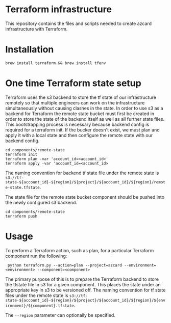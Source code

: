 # Terraform infrastructure
This repository contains the files and scripts needed to create azcard infrastructure with Terraform.

# Installation

```
brew install terraform && brew install tfenv
```

# One time Terraform state setup
Terraform uses the s3 backend to store the tf state of our infrastructure remotely so that multiple engineers can work on the infrastructure simultaneously without causing clashes in the state. In order to use s3 as a backend for Terraform the remote state bucket must first be created in order to store the state of the backend itself as well as all further state files. This bootstrapping process is necessary because backend config is required for a terraform init. If the bucker doesn't exist, we must plan and apply it with a local state and then configure the remote state with our backend config.

```
cd components/remote-state
terraform init
terraform plan -var 'account_id=<account_id>'
terraform apply -var 'account_id=<account_id>
```

 The naming convention for backend tf state file under the remote state is `s3://tf-state-${account_id}-${region}/${project}/${account_id}/${region}/remote-state.tfstate`.

The state file for the remote state bucket component should be pushed into the newly configured s3 backend.
```
cd components/remote-state
terraform push
```

# Usage

To perform a Terraform action, such as plan, for a particular Terraform component run the following:
```
 python terraform.py --action=plan --project=azcard --environment=<environment> --component=<component>
```
The primary purpose of this is to prepare the Terraform backend to store the tfstate file in s3 for a given component. This places the state under an appropriate key in s3 to be versioned off. 
The naming convention for tf state files under the remote state is `s3://tf-state-${account_id}-${region}/${project}/${account_id}/${region}/${environment}/${component}.tfstate`.

The `--region` parameter can optionally be specified. 
